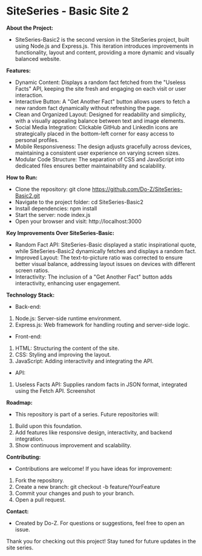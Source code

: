 # SiteSeries - Basic Site 2

**About the Project:**
- SiteSeries-Basic2 is the second version in the SiteSeries project, built using Node.js and Express.js. This iteration introduces improvements in functionality, layout and content, providing a more dynamic and visually balanced website.

**Features:**
 - Dynamic Content: Displays a random fact fetched from the "Useless Facts" API, keeping the site fresh and engaging on each visit or user interaction.
 - Interactive Button: A "Get Another Fact" button allows users to fetch a new random fact dynamically without refreshing the page.
 - Clean and Organized Layout: Designed for readability and simplicity, with a visually appealing balance between text and image elements.
 - Social Media Integration: Clickable GitHub and LinkedIn icons are strategically placed in the bottom-left corner for easy access to personal profiles.
 - Mobile Responsiveness: The design adjusts gracefully across devices, maintaining a consistent user experience on varying screen sizes.
 - Modular Code Structure: The separation of CSS and JavaScript into dedicated files ensures better maintainability and scalability.

**How to Run:**
 - Clone the repository:
    git clone https://github.com/Do-Z/SiteSeries-Basic2.git
 - Navigate to the project folder:
    cd SiteSeries-Basic2
 - Install dependencies:
    npm install
 - Start the server:
    node index.js
 - Open your browser and visit:
    http://localhost:3000
   
**Key Improvements Over SiteSeries-Basic:**
 - Random Fact API: SiteSeries-Basic displayed a static inspirational quote, while SiteSeries-Basic2 dynamically fetches and displays a random fact.
 - Improved Layout: The text-to-picture ratio was corrected to ensure better visual balance, addressing layout issues on devices with different screen ratios.
 - Interactivity: The inclusion of a "Get Another Fact" button adds interactivity, enhancing user engagement.


**Technology Stack:**
 - Back-end:
1. Node.js: Server-side runtime environment.
2. Express.js: Web framework for handling routing and server-side logic.

 - Front-end:
1. HTML: Structuring the content of the site.
2. CSS: Styling and improving the layout.
3. JavaScript: Adding interactivity and integrating the API.

 - API:
1. Useless Facts API: Supplies random facts in JSON format, integrated using the Fetch API.
Screenshot


**Roadmap:**
- This repository is part of a series. Future repositories will:
1. Build upon this foundation.
2. Add features like responsive design, interactivity, and backend integration.
3. Show continuous improvement and scalability.

**Contributing:**
- Contributions are welcome! If you have ideas for improvement:
1. Fork the repository.
2. Create a new branch:
  git checkout -b feature/YourFeature
3. Commit your changes and push to your branch.
4. Open a pull request.

**Contact:**
- Created by Do-Z. For questions or suggestions, feel free to open an issue.


Thank you for checking out this project! Stay tuned for future updates in the site series.
